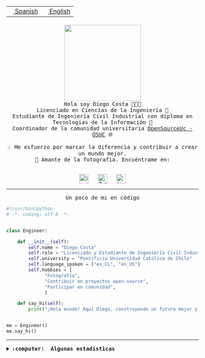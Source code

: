 <table border="0"  align="right">
 <tr><td><a href="README.md"><img src="https://upload.wikimedia.org/wikipedia/commons/thumb/8/89/Bandera_de_Espa%C3%B1a.svg/1200px-Bandera_de_Espa%C3%B1a.svg.png" height="10"> Spanish</a></td>
 <td><a href="README.en.md"><img src="https://upload.wikimedia.org/wikipedia/commons/a/a4/Flag_of_the_United_States.svg" height="10"> English</a></td></tr>
</table><br><br><br>

<p align="center">
  <img src="https://github.com/diegocostares/diegocostares/blob/main/Images/aaa2.gif?raw=true" height="200px" weight="200px">
  <br><samp>
    Hola soy Diego Costa 👨🏻‍💻<br>
    Licenciado en Ciencias de la Ingeniería 🤖<br>
    Estudiante de Ingeniería Civil Industrial con diploma en Tecnologías de la Información 🧠<br>
    Coordinador de la comunidad universitaria <a href="https://github.com/open-source-uc">OpenSourceUc - OSUC</a> 🌐<br>
  <br>
    💡 Me esfuerzo por marcar la diferencia y contribuir a crear un mundo mejor.<br>
    📸 Amante de la fotografía. Encuéntrame en: <br>
  <br></samp>
</p>

<p align="center">
   <a href="https://instagram.com/diegocosta_no" target="blank">
      <img align="center" src="https://cdn.jsdelivr.net/npm/simple-icons@3.0.1/icons/instagram.svg" alt="instagram" height="25px" width="25px" />
      &#8203;
   </a>
   &nbsp; &nbsp; &nbsp;
   <a href="https://t.me/diegocosta_no" target="blank">
      <img align="center" alt="Telegram" width="25px" src="https://icons-for-free.com/iconfiles/png/512/Telegram-1324888767380505522.png" />
      &#8203;
   </a>
   &nbsp; &nbsp; &nbsp;
   <a href="https://www.linkedin.com/in/diegocostar/" target="blank">
      <img align="center" alt="LinkedIn" width="25px" src="https://img.icons8.com/metro/452/linkedin.png" />
      &#8203;
   </a>
</p>

---

<p align="center"><front size="25"><samp>Un poco de mi en código</samp></front></p>

```python
#!/usr/bin/python
# -*- coding: utf-8 -*-


class Engineer:

    def __init__(self):
        self.name = "Diego Costa"
        self.role = "Licenciado y Estudiante de Ingeniería Civil Industrial"
        self.university = "Pontificia Universidad Católica de Chile"
        self.language_spoken = ["es_CL", "en_US"]
        self.hobbies = [
              "Fotografía",
              "Contribuir en proyectos open-source",
              "Participar en comunidad",
              ]

    def say_hi(self):
        print("¡Hola mundo! Aquí Diego, construyendo un futuro mejor y cambiando el mundo.")


me = Engineer()
me.say_hi()
```

---

<details>
  <summary><b><samp>:computer: &nbsp;Algunas estadísticas</samp></b></summary>
  <br/></p>

<!--START_SECTION:waka-->
![Code Time](http://img.shields.io/badge/Code%20Time-1%2C594%20hrs%2034%20mins-blue)

📅 **Soy más productivo los Viernes** 

```text
Lunes                    3732 commits        ███░░░░░░░░░░░░░░░░░░░░░░   10.66 % 
Martes                   886 commits         █░░░░░░░░░░░░░░░░░░░░░░░░   02.53 % 
Miércoles                9416 commits        ███████░░░░░░░░░░░░░░░░░░   26.88 % 
Jueves                   8349 commits        ██████░░░░░░░░░░░░░░░░░░░   23.84 % 
Viernes                  10384 commits       ███████░░░░░░░░░░░░░░░░░░   29.65 % 
Sábado                   1732 commits        █░░░░░░░░░░░░░░░░░░░░░░░░   04.95 % 
Domingo                  525 commits         ░░░░░░░░░░░░░░░░░░░░░░░░░   01.50 % 
```


📊 **Esta semana me dediqué a** 

```text
🐱‍💻 Proyectos: 
Ipre-sports-results      8 hrs               ████████████░░░░░░░░░░░░░   49.48 % 
buk-webapp               5 hrs 13 mins       ████████░░░░░░░░░░░░░░░░░   32.30 % 
Testing-Actividade-2024-12 hrs 25 mins       ████░░░░░░░░░░░░░░░░░░░░░   15.01 % 
Testing-Tareas-2024-1    21 mins             █░░░░░░░░░░░░░░░░░░░░░░░░   02.24 % 
BetpracticeSpider        9 mins              ░░░░░░░░░░░░░░░░░░░░░░░░░   00.97 % 
```


 Last Updated on 23/04/2024 19:56:47 UTC
<!--END_SECTION:waka-->

<p align="center"> <img src="https://github-readme-stats.vercel.app/api?username=diegocostares&show_icons=true&theme=ayu-mirage" alt="abhisheknaiidu" /></p>

</details>

